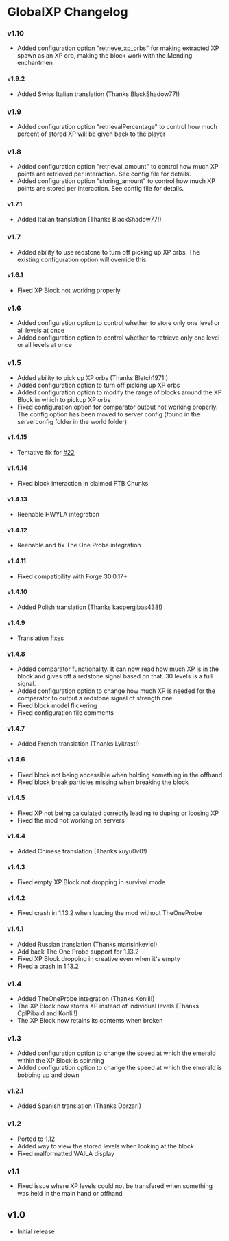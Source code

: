 # GlobalXP Changelog

### v1.10
- Added configuration option "retrieve_xp_orbs" for making extracted XP spawn as an XP orb, making the block work with the Mending enchantmen

#### v1.9.2
- Added Swiss Italian translation (Thanks BlackShadow77!)

### v1.9
- Added configuration option "retrievalPercentage" to control how much percent of stored XP will be given back to the player

### v1.8
- Added configuration option "retrieval_amount" to control how much XP points are retrieved per interaction. See config file for details.
- Added configuration option "storing_amount" to control how much XP points are stored per interaction. See config file for details.

#### v1.7.1
- Added Italian translation (Thanks BlackShadow77!)

### v1.7
- Added ability to use redstone to turn off picking up XP orbs. The existing configuration option will override this.

#### v1.6.1
- Fixed XP Block not working properly

### v1.6
- Added configuration option to control whether to store only one level or all levels at once
- Added configuration option to control whether to retrieve only one level or all levels at once

### v1.5
- Added ability to pick up XP orbs (Thanks Bletch1971!)
- Added configuration option to turn off picking up XP orbs
- Added configuration option to modify the range of blocks around the XP Block in which to pickup XP orbs
- Fixed configuration option for comparator output not working properly. The config option has been moved to server config (found in the serverconfig folder in the world folder)

#### v1.4.15
- Tentative fix for [#22](https://github.com/bl4ckscor3/GlobalXP/issues/22)

#### v1.4.14
- Fixed block interaction in claimed FTB Chunks

#### v1.4.13
- Reenable HWYLA integration

#### v1.4.12
- Reenable and fix The One Probe integration

#### v1.4.11
- Fixed compatibility with Forge 30.0.17+

#### v1.4.10
- Added Polish translation (Thanks kacpergibas438!)

#### v1.4.9
- Translation fixes

#### v1.4.8
- Added comparator functionality. It can now read how much XP is in the block and gives off a redstone signal based on that. 30 levels is a full signal.
- Added configuration option to change how much XP is needed for the comparator to output a redstone signal of strength one
- Fixed block model flickering
- Fixed configuration file comments

#### v1.4.7
- Added French translation (Thanks Lykrast!)

#### v1.4.6
- Fixed block not being accessible when holding something in the offhand
- Fixed block break particles missing when breaking the block

#### v1.4.5
- Fixed XP not being calculated correctly leading to duping or loosing XP
- Fixed the mod not working on servers

#### v1.4.4
- Added Chinese translation (Thanks xuyu0v0!)

#### v1.4.3
- Fixed empty XP Block not dropping in survival mode

#### v1.4.2
- Fixed crash in 1.13.2 when loading the mod without TheOneProbe

#### v1.4.1
- Added Russian translation (Thanks martsinkevic!)
- Add back The One Probe support for 1.13.2
- Fixed XP Block dropping in creative even when it's empty
- Fixed a crash in 1.13.2

### v1.4
- Added TheOneProbe integration (Thanks Konlii!)
- The XP Block now stores XP instead of individual levels (Thanks CplPibald and Konlii!)
- The XP Block now retains its contents when broken

### v1.3
- Added configuration option to change the speed at which the emerald within the XP Block is spinning
- Added configuration option to change the speed at which the emerald is bobbing up and down

#### v1.2.1
- Added Spanish translation (Thanks Dorzar!)

### v1.2
- Ported to 1.12
- Added way to view the stored levels when looking at the block
- Fixed malformatted WAILA display

### v1.1
- Fixed issue where XP levels could not be transfered when something was held in the main hand or offhand

## v1.0
- Initial release